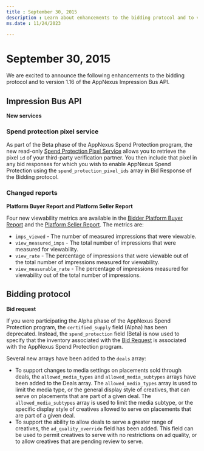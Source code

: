 ```yaml
---
title : September 30, 2015 
description : Learn about enhancements to the bidding protocol and to version 1.16 of the AppNexus Impression Bus API. 
ms.date : 11/24/2023

---
```



# September 30, 2015 

We are excited to announce the following enhancements to the bidding
protocol and to version 1.16 of the AppNexus
Impression Bus API.

## Impression Bus API

**New services**

### Spend protection pixel service

As part of the Beta phase of the AppNexus Spend
Protection program, the new
read-only [Spend Protection Pixel Service](#spend-protection-pixel-service) allows you to retrieve the pixel `id` of your third-party verification partner. You then include that pixel in any bid responses for which you wish to enable AppNexus Spend Protection using the `spend_protection_pixel_ids` array in Bid Response of the Bidding protocol.

### Changed reports

**Platform Buyer Report and Platform Seller Report**

Four new viewability metrics are available in the [Bidder Platform Buyer Report](bidder-platform-buyer-report.md) and the [Platform Seller Report](platform-seller-report.md). The metrics
are:

- `imps_viewed` - The number of measured impressions that were viewable.
- `view_measured_imps` - The total number of impressions that were
  measured for viewability.
- `view_rate` - The percentage of impressions that were viewable out of
  the total number of impressions measured for viewability.
- `view_measurable_rate` - The percentage of impressions measured for
  viewability out of the total number of impressions.

## Bidding protocol

**Bid request**

If you were participating the Alpha phase of the
AppNexus Spend Protection program, the
`certified_supply` field (Alpha) has been deprecated. Instead, the
`spend_protection` field (Beta) is now used to specify that the
inventory associated with the [Bid Request](bid-request.md) is associated with the AppNexus Spend Protection program.

Several new arrays have been added to the `deals` array:

- To support changes to media settings on placements sold through deals,
  the `allowed_media_types` and `allowed_media_subtypes` arrays have
  been added to the Deals array. The `allowed_media_types` array is used
  to limit the media type, or the general display style of creatives,
  that can serve on placements that are part of a given deal. The
  `allowed_media_subtypes` array is used to limit the media subtype, or
  the specific display style of creatives allowed to serve on placements
  that are part of a given deal.
- To support the ability to allow deals to serve a greater range of
  creatives, the `ad_quality_override` field has been added. This field
  can be used to permit creatives to serve with no restrictions on ad
  quality, or to allow creatives that are pending review to serve.






